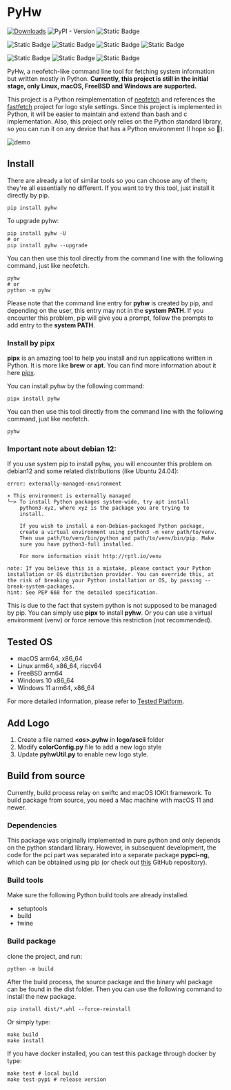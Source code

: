# PyHw
[![Downloads](https://static.pepy.tech/badge/pyhw)](https://pepy.tech/project/pyhw)
![PyPI - Version](https://img.shields.io/pypi/v/pyhw?label=version)
![Static Badge](https://img.shields.io/badge/Python-3.9%2B-green)

![Static Badge](https://img.shields.io/badge/macOS-11%2B-green)
![Static Badge](https://img.shields.io/badge/Linux-blue)
![Static Badge](https://img.shields.io/badge/FreeBSD-red)
![Static Badge](https://img.shields.io/badge/Windows-yellow)

![Static Badge](https://img.shields.io/badge/amd64-green)
![Static Badge](https://img.shields.io/badge/arm-blue)
![Static Badge](https://img.shields.io/badge/riscv64-%238A2BE2)


PyHw, a neofetch-like command line tool for fetching system information but written mostly in Python. **Currently, this project is still in the initial stage, only Linux, macOS, FreeBSD and Windows are supported.**

This project is a Python reimplementation of [neofetch](https://github.com/dylanaraps/neofetch) and references the [fastfetch](https://github.com/fastfetch-cli/fastfetch) project for logo style settings. Since this project is implemented in Python, it will be easier to maintain and extend than bash and c implementation. Also, this project only relies on the Python standard library, so you can run it on any device that has a Python environment (I hope so 🤔).


[//]: # (![demo]&#40;https://i2.imgs.ovh/d/BQACAgUAAx0EUvSR8wACMvpmyFVohzKxLcUdLiJaEa3wlo_OrQACuw4AAoX-QVaSpG0-rTAeRTUE&#41;)
[//]: # (![demo]&#40;https://files.catbox.moe/xx58xy.jpg&#41;)
![demo](https://files.catbox.moe/2d21fu.jpg)




## Install
There are already a lot of similar tools so you can choose any of them; they're all essentially no different. If you want to try this tool, just install it directly by pip.
```shell
pip install pyhw
```
To upgrade pyhw:
```shell
pip install pyhw -U
# or
pip install pyhw --upgrade
```
You can then use this tool directly from the command line with the following command, just like neofetch.
```shell
pyhw
# or
python -m pyhw
```
Please note that the command line entry for __pyhw__ is created by pip, and depending on the user, this entry may not in the __system PATH__. If you encounter this problem, pip will give you a prompt, follow the prompts to add entry to the __system PATH__.

### Install by pipx
**pipx** is an amazing tool to help you install and run applications written in Python. It is more like **brew** or **apt**. You can find more information about it here [pipx](https://github.com/pypa/pipx).

You can install pyhw by the following command:
```shell
pipx install pyhw
```
You can then use this tool directly from the command line with the following command, just like neofetch.
```shell
pyhw
```

### Important note about debian 12:
If you use system pip to install pyhw, you will encounter this problem on debian12 and some related distributions (like Ubuntu 24.04):
```text
error: externally-managed-environment

× This environment is externally managed
╰─> To install Python packages system-wide, try apt install
    python3-xyz, where xyz is the package you are trying to
    install.
    
    If you wish to install a non-Debian-packaged Python package,
    create a virtual environment using python3 -m venv path/to/venv.
    Then use path/to/venv/bin/python and path/to/venv/bin/pip. Make
    sure you have python3-full installed.
    
    For more information visit http://rptl.io/venv

note: If you believe this is a mistake, please contact your Python installation or OS distribution provider. You can override this, at the risk of breaking your Python installation or OS, by passing --break-system-packages.
hint: See PEP 668 for the detailed specification.
```
This is due to the fact that system python is not supposed to be managed by pip. You can simply use **pipx** to install **pyhw**. Or you can use a virtual environment (venv) or force remove this restriction (not recommended).

## Tested OS
* macOS arm64, x86_64
* Linux arm64, x86_64, riscv64
* FreeBSD arm64
* Windows 10 x86_64
* Windows 11 arm64, x86_64

For more detailed information, please refer to [Tested Platform](docs/tested_platform.md).

## Add Logo
1. Create a file named **\<os>.pyhw** in **logo/ascii** folder
2. Modify **colorConfig.py** file to add a new logo style
3. Update **pyhwUtil.py** to enable new logo style.

## Build from source
Currently, build process relay on swiftc and macOS IOKit framework. To build package from source, you need a Mac machine with macOS 11 and newer.

### Dependencies
This package was originally implemented in pure python and only depends on the python standard library. However, in subsequent development, the code for the pci part was separated into a separate package **pypci-ng**, which can be obtained using pip (or check out [this](https://github.com/xiaoran007/pypci) GitHub repository).

### Build tools
Make sure the following Python build tools are already installed.
* setuptools
* build
* twine

### Build package
clone the project, and run:
```shell
python -m build
```
After the build process, the source package and the binary whl package can be found in the dist folder. Then you can use the following command to install the new package.
```shell
pip install dist/*.whl --force-reinstall
```
Or simply type:
```shell
make build
make install
```
If you have docker installed, you can test this package through docker by type:
```shell
make test # local build
make test-pypi # release version
```
